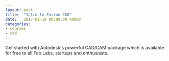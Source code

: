 ```yaml
---
layout: post
title:  "Intro to Fusion 360"
date:   2017-01-19 00:00:00 +0000
categories:
- courses
- cad
---
```


Get started with Autodesk's powerful CAD/CAM package which is available for free to all Fab Labs, startups and enthusiasts.
